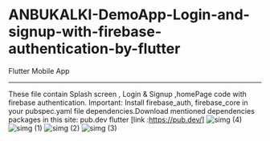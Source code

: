 # ANBUKALKI-DemoApp-Login-and-signup-with-firebase-authentication-by-flutter
Flutter Mobile App
********************
These file contain  Splash screen , Login & Signup ,homePage code with firebase authentication.
Important: Install firebase_auth, firebase_core in your pubspec.yaml file dependencies.Download mentioned dependencies packages in this site: pub.dev flutter [link :https://pub.dev/]
![simg (4)](https://user-images.githubusercontent.com/110836351/217728032-fb09d73e-77af-4fbc-bf89-450fe04b26d5.jpeg)
![simg (1)](https://user-images.githubusercontent.com/110836351/217728082-012a65bf-34bf-48c8-b68c-0e08c6b65ce8.jpeg)
![simg (2)](https://user-images.githubusercontent.com/110836351/217728096-19d0c92c-3ae9-417b-94d0-4df4fb1a269f.jpeg)
![simg (3)](https://user-images.githubusercontent.com/110836351/217728110-41611085-6c42-43f4-b577-d45e9b3772e6.jpeg)
